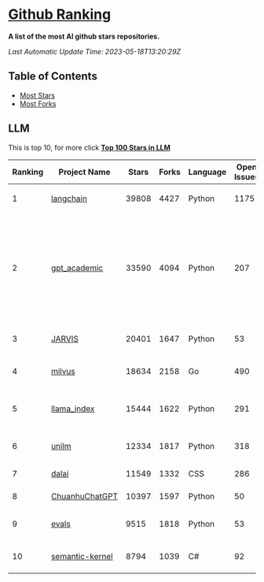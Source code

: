 [Github Ranking](./README.md)
==========

**A list of the most AI github stars repositories.**

*Last Automatic Update Time: 2023-05-18T13:20:29Z*

## Table of Contents

* [Most Stars](#most-stars)
* [Most Forks](#most-forks)
## LLM

This is top 10, for more click **[Top 100 Stars in LLM](Top100/LLM.md)**

| Ranking | Project Name | Stars | Forks | Language | Open Issues | Description | Last Commit |
| ------- | ------------ | ----- | ----- | -------- | ----------- | ----------- | ----------- |
| 1 | [langchain](https://github.com/hwchase17/langchain) | 39808 | 4427 | Python | 1175 | ⚡ Building applications with LLMs through composability ⚡ | 2023-05-18T12:19:17Z |
| 2 | [gpt_academic](https://github.com/binary-husky/gpt_academic) | 33590 | 4094 | Python | 207 | 为GPT/GLM提供图形交互界面，特别优化论文阅读润色体验，模块化设计支持自定义快捷按钮&函数插件，支持代码块表格显示，Tex公式双显示，新增Python和C++项目剖析&自译解功能，PDF/LaTex论文翻译&总结功能，支持并行问询多种LLM模型，支持清华chatglm等本地模型。兼容复旦MOSS, llama, rwkv, 盘古等。 | 2023-05-18T06:56:50Z |
| 3 | [JARVIS](https://github.com/microsoft/JARVIS) | 20401 | 1647 | Python | 53 | JARVIS, a system to connect LLMs with ML community. Paper: https://arxiv.org/pdf/2303.17580.pdf | 2023-05-15T15:19:28Z |
| 4 | [milvus](https://github.com/milvus-io/milvus) | 18634 | 2158 | Go | 490 | A cloud-native vector database, storage for next generation AI applications | 2023-05-18T12:43:53Z |
| 5 | [llama_index](https://github.com/jerryjliu/llama_index) | 15444 | 1622 | Python | 291 | LlamaIndex (GPT Index) is a project that provides a central interface to connect your LLM's with external data. | 2023-05-18T12:56:47Z |
| 6 | [unilm](https://github.com/microsoft/unilm) | 12334 | 1817 | Python | 318 | Large-scale Self-supervised Pre-training Across Tasks, Languages, and Modalities | 2023-05-18T04:30:13Z |
| 7 | [dalai](https://github.com/cocktailpeanut/dalai) | 11549 | 1332 | CSS | 286 | The simplest way to run LLaMA on your local machine | 2023-05-17T07:44:09Z |
| 8 | [ChuanhuChatGPT](https://github.com/GaiZhenbiao/ChuanhuChatGPT) | 10397 | 1597 | Python | 50 | GUI for ChatGPT API and many LLMs | 2023-05-18T11:47:40Z |
| 9 | [evals](https://github.com/openai/evals) | 9515 | 1818 | Python | 53 | Evals is a framework for evaluating LLMs and LLM systems, and an open-source registry of benchmarks. | 2023-05-18T12:48:47Z |
| 10 | [semantic-kernel](https://github.com/microsoft/semantic-kernel) | 8794 | 1039 | C# | 92 | Integrate cutting-edge LLM technology quickly and easily into your apps | 2023-05-18T12:49:14Z |

